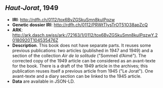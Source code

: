 ## *Haut-Jorat*, 1949

- **IRI**: http://rdfh.ch/0112/tox6BvZGSkuSmn8kuIPqzw
- **Genetic dossier IRI**: http://rdfh.ch/0112/PRWtTIysTrOT51O38apZcQ
- **ARK**: http://ark.dasch.swiss/ark:/72163/1/0112/tox6BvZGSkuSmn8kuIPqzwY.20180920T104535476Z
- **Description**. This book does not have separate parts. It reuses some previous publications: two articles (published in 1947 and 1949) and a section of the collection *Air de la solitude* ("Sommeil d’Aimé"). The corrected copy of the 1949 article can be considered as an avant-texte for the book.    There is a draft of the 1949 article in the archives; this publication reuses itself a previous article from 1945 ("Le Jorat").   One avant-texte and a diary section can be linked to the 1945 article.
- **Data** are available in JSON-LD.

